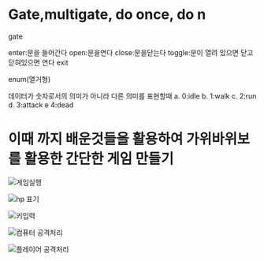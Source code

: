 # Gate,multigate, do once, do n

gate

enter:문을 들어간다
open:문을연다
close:문을닫는다
toggle:문이 열려 있으면 닫고 닫혀있으면 연다 
exit


enum(열거형)

데이터가 숫자로서의 의미가 아니라 다른 의미를 표현할때 
a. 0:idle
b. 1:walk
c. 2:run
d. 3:attack
e  4:dead


# 이때 까지 배운것들을 활용하여 가위바위보를 활용한 간단한 게임 만들기
![게임실행](https://github.com/kdw1234/TIL/assets/57427834/e74e96ad-5a4b-428b-b929-b011ba2b34b4)


![hp 표기](https://github.com/kdw1234/TIL/assets/57427834/efca8144-04ec-4394-be02-ab92419b4f12)


![키입력](https://github.com/kdw1234/TIL/assets/57427834/8f207d19-d680-494f-86bd-4c8aba151501)


![컴퓨터 공격처리](https://github.com/kdw1234/TIL/assets/57427834/f2919e2b-a952-4c71-a35f-086678e83bf2)


![플레이어 공격처리](https://github.com/kdw1234/TIL/assets/57427834/cc1f805e-4224-4c71-b5fa-07cacea10465)


